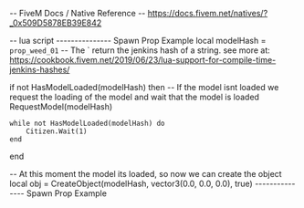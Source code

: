 -- FiveM Docs / Native Reference
-- https://docs.fivem.net/natives/?_0x509D5878EB39E842

-- lua script
--------------- Spawn Prop Example
local modelHash = `prop_weed_01` -- The ` return the jenkins hash of a string. see more at: https://cookbook.fivem.net/2019/06/23/lua-support-for-compile-time-jenkins-hashes/

if not HasModelLoaded(modelHash) then
    -- If the model isnt loaded we request the loading of the model and wait that the model is loaded
    RequestModel(modelHash)

    while not HasModelLoaded(modelHash) do
        Citizen.Wait(1)
    end
end

-- At this moment the model its loaded, so now we can create the object
local obj = CreateObject(modelHash, vector3(0.0, 0.0, 0.0), true)
--------------- Spawn Prop Example

